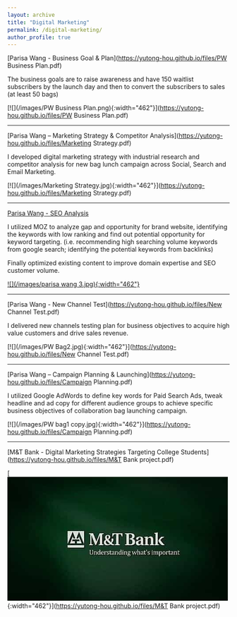 ```yaml
---
layout: archive
title: "Digital Marketing"
permalink: /digital-marketing/
author_profile: true
---
```


[Parisa Wang - Business Goal & Plan](https://yutong-hou.github.io/files/PW Business Plan.pdf)

The business goals are to raise awareness and have 150 waitlist subscribers by the launch day and then to convert the subscribers to sales (at least 50 bags)

[![](/images/PW Business Plan.png){:width="462"}](https://yutong-hou.github.io/files/PW Business Plan.pdf)

---

[Parisa Wang – Marketing Strategy & Competitor Analysis](https://yutong-hou.github.io/files/Marketing Strategy.pdf)

I developed digital marketing strategy with industrial research and competitor analysis for new bag lunch campaign across Social, Search and Email Marketing.

[![](/images/Marketing Strategy.jpg){:width="462"}](https://yutong-hou.github.io/files/Marketing Strategy.pdf)

---

[Parisa Wang - SEO Analysis](https://yutong-hou.github.io/files/SEO.pdf)

I utilized MOZ to analyze gap and opportunity for brand website, identifying the keywords with low ranking and find out potential opportunity for keyword targeting. (i.e. recommending high searching volume keywords from google search; identifying the potential keywords from backlinks)

Finally optimized existing content to improve domain expertise and SEO customer volume.

[![](/images/parisa wang 3.jpg){:width="462"}](https://yutong-hou.github.io/files/SEO.pdf)

---

[Parisa Wang - New Channel Test](https://yutong-hou.github.io/files/New Channel Test.pdf)

I delivered new channels testing plan for business objectives to acquire high value customers and drive sales revenue.

[![](/images/PW Bag2.jpg){:width="462"}](https://yutong-hou.github.io/files/New Channel Test.pdf)

---

[Parisa Wang – Campaign Planning & Launching](https://yutong-hou.github.io/files/Campaign Planning.pdf)

I utilized Google AdWords to define key words for Paid Search Ads, tweak headline and ad copy for different audience groups to achieve specific business objectives of collaboration bag launching campaign.


[![](/images/PW bag1 copy.jpg){:width="462"}](https://yutong-hou.github.io/files/Campaign Planning.pdf)

---

[M&T Bank - Digital Marketing Strategies Targeting College Students](https://yutong-hou.github.io/files/M&T Bank project.pdf)


[![](/images/mt-logo1-sm.jpg){:width="462"}](https://yutong-hou.github.io/files/M&T Bank project.pdf)